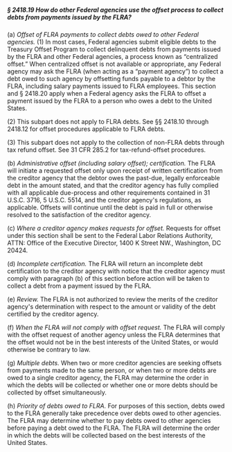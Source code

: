 ##### § 2418.19 How do other Federal agencies use the offset process to collect debts from payments issued by the FLRA? #####

(a) *Offset of FLRA payments to collect debts owed to other Federal agencies.* (1) In most cases, Federal agencies submit eligible debts to the Treasury Offset Program to collect delinquent debts from payments issued by the FLRA and other Federal agencies, a process known as “centralized offset.” When centralized offset is not available or appropriate, any Federal agency may ask the FLRA (when acting as a “payment agency”) to collect a debt owed to such agency by offsetting funds payable to a debtor by the FLRA, including salary payments issued to FLRA employees. This section and § 2418.20 apply when a Federal agency asks the FLRA to offset a payment issued by the FLRA to a person who owes a debt to the United States.

(2) This subpart does not apply to FLRA debts. See §§ 2418.10 through 2418.12 for offset procedures applicable to FLRA debts.

(3) This subpart does not apply to the collection of non-FLRA debts through tax refund offset. See 31 CFR 285.2 for tax-refund-offset procedures.

(b) *Administrative offset (including salary offset); certification.* The FLRA will initiate a requested offset only upon receipt of written certification from the creditor agency that the debtor owes the past-due, legally enforceable debt in the amount stated, and that the creditor agency has fully complied with all applicable due-process and other requirements contained in 31 U.S.C. 3716, 5 U.S.C. 5514, and the creditor agency's regulations, as applicable. Offsets will continue until the debt is paid in full or otherwise resolved to the satisfaction of the creditor agency.

(c) *Where a creditor agency makes requests for offset.* Requests for offset under this section shall be sent to the Federal Labor Relations Authority, ATTN: Office of the Executive Director, 1400 K Street NW., Washington, DC 20424.

(d) *Incomplete certification.* The FLRA will return an incomplete debt certification to the creditor agency with notice that the creditor agency must comply with paragraph (b) of this section before action will be taken to collect a debt from a payment issued by the FLRA.

(e) *Review.* The FLRA is not authorized to review the merits of the creditor agency's determination with respect to the amount or validity of the debt certified by the creditor agency.

(f) *When the FLRA will not comply with offset request.* The FLRA will comply with the offset request of another agency unless the FLRA determines that the offset would not be in the best interests of the United States, or would otherwise be contrary to law.

(g) *Multiple debts.* When two or more creditor agencies are seeking offsets from payments made to the same person, or when two or more debts are owed to a single creditor agency, the FLRA may determine the order in which the debts will be collected or whether one or more debts should be collected by offset simultaneously.

(h) *Priority of debts owed to FLRA.* For purposes of this section, debts owed to the FLRA generally take precedence over debts owed to other agencies. The FLRA may determine whether to pay debts owed to other agencies before paying a debt owed to the FLRA. The FLRA will determine the order in which the debts will be collected based on the best interests of the United States.